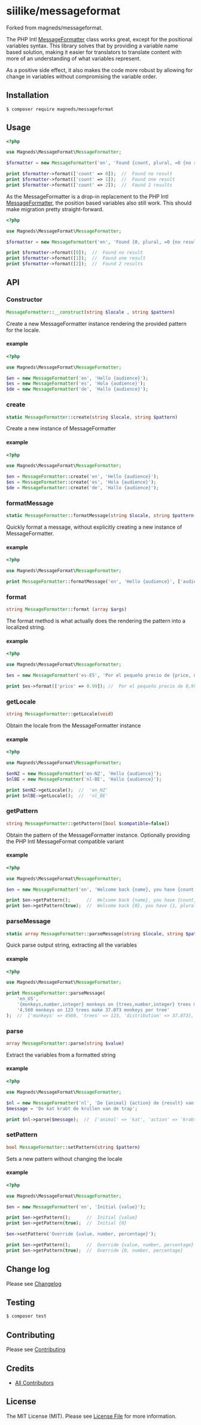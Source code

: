 # siilike/messageformat
Forked from magneds/messageformat.

The PHP Intl [MessageFormatter](https://php.net/manual/en/class.messageformatter.php) class works great, except for the positional variables syntax. This library solves that by providing a variable name based solution, making it easier for translators to translate content with more of an understanding of what variables represent.

As a positive side effect, it also makes the code more robust by allowing for change in variables without compromising the variable order.

## Installation
```
$ composer require magneds/messageformat
```  

## Usage
```php
<?php

use Magneds\MessageFormat\MessageFormatter;

$formatter = new MessageFormatter('en', 'Found {count, plural, =0 {no result} =1 {one result} other {# results}}');

print $formatter->format(['count' => 0]);  //  Found no result
print $formatter->format(['count' => 1]);  //  Found one result
print $formatter->format(['count' => 2]);  //  Found 2 results
```

As the MessageFormatter is a drop-in replacement to the PHP Intl [MessageFormatter](https://php.net/manual/en/class.messageformatter.php), the position based variables also still work. This should make migration pretty straight-forward.
```php
<?php

use Magneds\MessageFormat\MessageFormatter;

$formatter = new MessageFormatter('en', 'Found {0, plural, =0 {no result} =1 {one result} other {# results}}');

print $formatter->format([0]);  //  Found no result
print $formatter->format([1]);  //  Found one result
print $formatter->format([2]);  //  Found 2 results

```

## API

### Constructor 
```php
MessageFormatter::__construct(string $locale , string $pattern)
```

Create a new MessageFormatter instance rendering the provided pattern for the locale.

#### example
```php
<?php

use Magneds\MessageFormat\MessageFormatter;

$en = new MessageFormatter('en', 'Hello {audience}');
$es = new MessageFormatter('es', 'Hola {audience}');
$de = new MessageFormatter('de', 'Hallo {audience}');
```

### create
```php
static MessageFormatter::create(string $locale, string $pattern)
```

Create a new instance of MessageFormatter

#### example
```php
<?php

use Magneds\MessageFormat\MessageFormatter;

$en = MessageFormatter::create('en', 'Hello {audience}');
$es = MessageFormatter::create('es', 'Hola {audience}');
$de = MessageFormatter::create('de', 'Hallo {audience}');
```

### formatMessage
```php
static MessageFormatter::formatMessage(string $locale, string $pattern, array $args)
```

Quickly format a message, without explicitly creating a new instance of MessageFormatter.

#### example
```php
<?php

use Magneds\MessageFormat\MessageFormatter;

print MessageFormatter::formatMessage('en', 'Hello {audience}', ['audience' => 'universe']); //  Hello universe
```

### format
```php
string MessageFormatter::format (array $args)
```

The format method is what actually does the rendering the pattern into a localized string.

#### example
```php
<?php

use Magneds\MessageFormat\MessageFormatter;

$es = new MessageFormatter('es-ES', 'Por el pequeño precio de {price, number, currency} puedes comprar apps.');

print $es->format(['price' => 0.99]); //  Por el pequeño precio de 0,99 € puedes comprar apps.
```

### getLocale
```php
string MessageFormatter::getLocale(void)
```

Obtain the locale from the MessageFormatter instance

#### example
```php
<?php

use Magneds\MessageFormat\MessageFormatter;

$enNZ = new MessageFormatter('en-NZ', 'Hello {audience}');
$nlBE = new MessageFormatter('nl-BE', 'Hallo {audience}');

print $enNZ->getLocale();  //  'en_NZ'
print $nlBE->getLocale();  //  'nl_BE'
```

### getPattern 
```php
string MessageFormatter::getPattern([bool $compatible=false])
```

Obtain the pattern of the MessageFormatter instance. Optionally providing the PHP Intl MessageFormat compatible variant   

#### example
```php
<?php

use Magneds\MessageFormat\MessageFormatter;

$en = new MessageFormatter('en', 'Welcome back {name}, you have {count, plural, =0{no unread messages} one{one unread message} other{# unread messages}}');

print $en->getPattern();      //  Welcome back {name}, you have {count, plural, =0{no unread messages} one{one unread message} other{# unread messages}}
print $en->getPattern(true);  //  Welcome back {0}, you have {1, plural, =0{no unread messages} one{one unread message} other{# unread messages}}
```

### parseMessage
```php
static array MessageFormatter::parseMessage(string $locale, string $pattern, string $source)
```

Quick parse output string, extracting all the variables

#### example
```php
<?php

use Magneds\MessageFormat\MessageFormatter;

print MessageFormatter::parseMessage(
    'en_US', 
    '{monkeys,number,integer} monkeys on {trees,number,integer} trees make {distribution,number} monkeys per tree',
    '4,560 monkeys on 123 trees make 37.073 monkeys per tree'
);  //  ['monkeys' => 4560, 'trees' => 123, 'distribution' => 37.073],
```

### parse
```php
array MessageFormatter::parse(string $value)
```

Extract the variables from a formatted string

#### example
```php
<?php

use Magneds\MessageFormat\MessageFormatter;

$nl = new MessageFormatter('nl', 'De {animal} {action} de {result} van de {target}');
$message = 'De kat krabt de krullen van de trap';

print $nl->parse($message);  //  ['animal' => 'kat', 'action' => 'krabt', 'result' => 'krullen', 'target' => 'trap']
```

### setPattern
```php
bool MessageFormatter::setPattern(string $pattern)
```

Sets a new pattern without changing the locale

#### example
```php
<?php

use Magneds\MessageFormat\MessageFormatter;

$en = new MessageFormatter('en', 'Initial {value}');

print $en->getPattern();      //  Initial {value}
print $en->getPattern(true);  //  Initial {0}

$en->setPattern('Override {value, number, percentage}');

print $en->getPattern();      //  Override {value, number, percentage}
print $en->getPattern(true);  //  Override {0, number, percentage}
```

## Change log

Please see [Changelog](CHANGELOG.md)

## Testing
```bash
$ composer test
```

## Contributing

Please see [Contributing](CONTRIBUTING.md)


## Credits

- [All Contributors][link-contributors]

## License

The MIT License (MIT). Please see [License File](LICENSE.md) for more information.

[link-contributors]: ../../contributors
